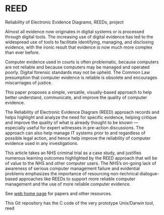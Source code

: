 # REED
Reliability of Electronic Evidence Diagrams, REEDs, project

Almost all evidence now originates in digital systems or is processed through digital tools. The increasing use of digital evidence has led to the widespread use of tools to facilitate identifying, managing, and disclosing evidence, with the ironic result that evidence is now much more complex than ever before.

Computer evidence used in courts is often problematic, because computers are not reliable and because computers may be managed and operated poorly. Digital forensic standards may not be upheld. The Common Law presumption that computer evidence is reliable is obsolete and encourages miscarriages of justice.

This paper proposes a simple, versatile, visually-based approach to help better understand, communicate, and improve the quality of computer evidence.

The Reliability of Electronic Evidence Diagram (REED) approach records and helps highlight and analyze the need for specific evidence, helping critique and improve the quality of what is already thought to be known — especially useful for expert witnesses in pre-action discussions. The approach can also help manage IT systems prior to and regardless of possible legal action, and hence help improve the reliability of computer evidence used in any investigations.

This article takes an NHS criminal trial as a case study, and justifies numerous learning outcomes highlighted by the REED approach that will be of value to the NHS and other computer users. The NHS’s on-going lack of awareness of serious computer management failure and evidential problems emphasizes the importance of resourcing non-technical dialogue-based approaches like REEDs to support more reliable computer management and the use of more reliable computer evidence.

See [web home page](https://www.harold.thimbleby.net/reeds/) for papers and other resources.

This Git repository has the C code of the very prototype Unix/Darwin tool, reed
